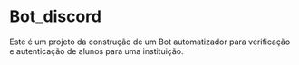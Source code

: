 # Bot_discord
 Este é um projeto da construção de um Bot automatizador para verificação e autenticação de alunos para uma instituição.
